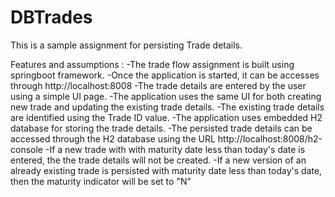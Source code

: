 # DBTrades

This is a sample assignment for persisting Trade details.

Features and assumptions
:
-The trade flow assignment is built using springboot framework.
-Once the application is started, it can be accesses through http://localhost:8008
-The trade details are entered by the user using a simple UI page.
-The application uses the same UI for both creating new trade and updating the existing trade details.
-The existing trade details are identified using the Trade ID value.
-The application uses embedded H2 database for storing the trade details.
-The persisted trade details can be accessed through the H2 database using the URL http://localhost:8008/h2-console
-If a new trade with with maturity date less than today's date is entered, the the trade details will not be created.
-If a new version of an already existing trade is persisted with maturity date less than today's date, then the maturity indicator will be set to "N" 

